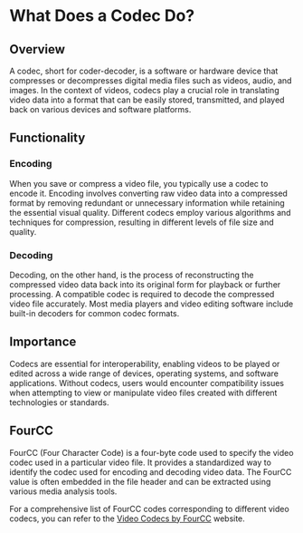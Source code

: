 # What Does a Codec Do?

## Overview

A codec, short for coder-decoder, is a software or hardware device that compresses or decompresses digital media files such as videos, audio, and images. In the context of videos, codecs play a crucial role in translating video data into a format that can be easily stored, transmitted, and played back on various devices and software platforms.

## Functionality

### Encoding

When you save or compress a video file, you typically use a codec to encode it. Encoding involves converting raw video data into a compressed format by removing redundant or unnecessary information while retaining the essential visual quality. Different codecs employ various algorithms and techniques for compression, resulting in different levels of file size and quality.

### Decoding

Decoding, on the other hand, is the process of reconstructing the compressed video data back into its original form for playback or further processing. A compatible codec is required to decode the compressed video file accurately. Most media players and video editing software include built-in decoders for common codec formats.

## Importance

Codecs are essential for interoperability, enabling videos to be played or edited across a wide range of devices, operating systems, and software applications. Without codecs, users would encounter compatibility issues when attempting to view or manipulate video files created with different technologies or standards.

## FourCC

FourCC (Four Character Code) is a four-byte code used to specify the video codec used in a particular video file. It provides a standardized way to identify the codec used for encoding and decoding video data. The FourCC value is often embedded in the file header and can be extracted using various media analysis tools.

For a comprehensive list of FourCC codes corresponding to different video codecs, you can refer to the [Video Codecs by FourCC](https://fourcc.org/codecs.php) website.

